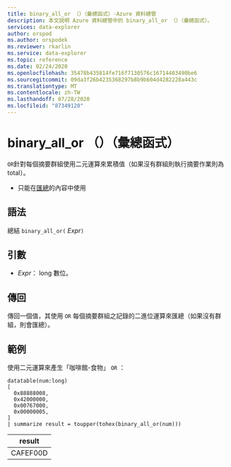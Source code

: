 ```yaml
---
title: binary_all_or （）（彙總函式）-Azure 資料總管
description: 本文說明 Azure 資料總管中的 binary_all_or （）（彙總函式）。
services: data-explorer
author: orspod
ms.author: orspodek
ms.reviewer: rkarlin
ms.service: data-explorer
ms.topic: reference
ms.date: 02/24/2020
ms.openlocfilehash: 35478b435814fe716f7130576c16714403490be6
ms.sourcegitcommit: 09da3f26b4235368297b8b9b604d4282228a443c
ms.translationtype: MT
ms.contentlocale: zh-TW
ms.lasthandoff: 07/28/2020
ms.locfileid: "87349120"
---
```

# <a name="binary_all_or-aggregation-function"></a>binary_all_or （）（彙總函式）

`OR`針對每個摘要群組使用二元運算來累積值（如果沒有群組則執行摘要作業則為 total）。

* 只能在[匯總](summarizeoperator.md)的內容中使用

## <a name="syntax"></a>語法

總結 `binary_all_or(` *Expr*`)`

## <a name="arguments"></a>引數

* *Expr*： long 數位。

## <a name="returns"></a>傳回

傳回一個值，其使用 `OR` 每個摘要群組之記錄的二進位運算來匯總（如果沒有群組，則會匯總）。

## <a name="example"></a>範例

使用二元運算來產生「咖啡館-食物」 `OR` ：

<!-- csl: https://help.kusto.windows.net/Samples -->
```kusto
datatable(num:long)
[
  0x88888008,
  0x42000000,
  0x00767000,
  0x00000005, 
]
| summarize result = toupper(tohex(binary_all_or(num)))
```

|result|
|---|
|CAFEF00D|

